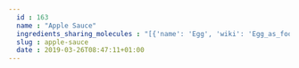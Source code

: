 ```yaml
---
  id : 163
  name : "Apple Sauce"
  ingredients_sharing_molecules : "[{'name': 'Egg', 'wiki': 'Egg_as_food', 'id': 0, 'category': 'Animal Product', 'common_molecules': [5311110]}, {'name': 'Coffee', 'wiki': 'Coffee', 'id': 46, 'category': 'Beverage Caffeinated', 'common_molecules': [5311110]}, {'name': 'Milk', 'wiki': 'Milk', 'id': 88, 'category': 'Dairy', 'common_molecules': [5311110]}, {'name': 'Crab', 'wiki': 'Crab', 'id': 135, 'category': 'Seafood', 'common_molecules': [5311110]}, {'name': 'Shrimp', 'wiki': 'Shrimp', 'id': 145, 'category': 'Seafood', 'common_molecules': [5311110]}]"
  slug : apple-sauce
  date : 2019-03-26T08:47:11+01:00
---
```



